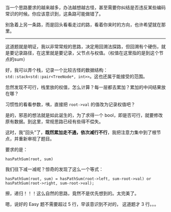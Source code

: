 当一个思路要求的越来越多，办法越想越古怪，甚至需要你纠结是否违反某些编码常识的时候。你应该意识到，这条路可能做错了。

别急着上另一条路，而是回头看看走过的路，看着你来时的方向，也许希望就在那里。

-----

这道题就是明证，我以非常常规的思路，决定用回溯法探路，但回溯有个硬伤，就是要记录路径，在这里就是要记录，父节点与权值。（权值在这里指的是到这个节点的sum）

好，我可以弄个栈，记录一个比较古怪的数据结构： `std::stack<std::pair<TreeNode*, int>>`。这也还属于能接受的范围。

忽然发现不可行，栈里放的权值，怎么计算？每一层都去累加？累加的中间结果放在哪？

习惯性的看看参数，咦，直接把 `root->val` 的值改为记录权值吧？

是的，邪恶的想法就是如此诞生的，为了求得一个 bool，即是否可行，就要修改原有数据。到这里，常规思路已经有些得不偿失。

这时，我"回头"了，**既然累加走不通，依次减行不行**，我把注意力集中到了根节点，并重新审视了题目。

要求的是：

    hasPathSum(root, sum)

我们往下减一减呢？惊奇的发现了这么一个等式：

    hasPathSum(root, sum) = hasPathSum(root->left, sum-root->val) or hasPathSum(root->right, sum-root->val);

擦，递归！！！这么自然的思路，竟然不是优先想到的。太完美了。

嗯，说好的 Easy 题不需要超过 5 行，早该意识到不对的， 这道题才 3 行。。。
